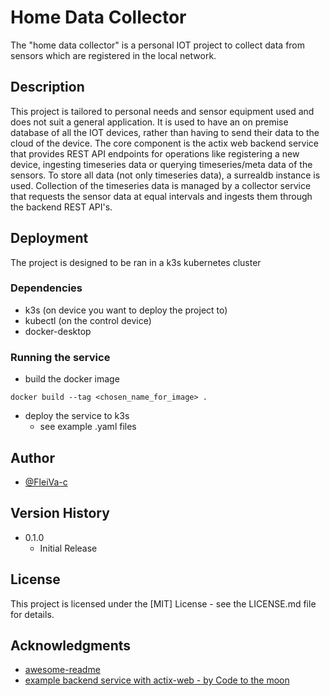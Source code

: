 # Home Data Collector

The "home data collector" is a personal IOT project to collect data from sensors which are registered in the local network.
## Description

This project is tailored to personal needs and sensor equipment used and does not suit a general application.
It is used to have an on premise database of all the IOT devices, rather than having to send their data to the cloud of the device.
The core component is the actix web backend service that provides REST API endpoints for operations like registering a new device, ingesting timeseries data or querying timeseries/meta data of the sensors.
To store all data (not only timeseries data), a surrealdb instance is used. Collection of the timeseries data is managed by a collector service that requests the sensor data at equal intervals and ingests them through the backend REST API's.

## Deployment

The project is designed to be ran in a k3s kubernetes cluster

### Dependencies

* k3s (on device you want to deploy the project to)
* kubectl (on the control device)
* docker-desktop

### Running the service

* build the docker image
```
docker build --tag <chosen_name_for_image> .
```
* deploy the service to k3s
    * see example .yaml files

## Author

* [@FleiVa-c](https://github.com/FleiVa-C)

## Version History
* 0.1.0
    * Initial Release

## License

This project is licensed under the [MIT] License - see the LICENSE.md file for details.

## Acknowledgments

* [awesome-readme](https://github.com/matiassingers/awesome-readme)
* [example backend service with actix-web - by Code to the moon](https://www.youtube.com/watch?v=L8tWKqSMKUI&list=PLqnVCl9hPjM4wvPyuRerufBmaOTx7OMLo&index=5&t=938s)
